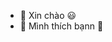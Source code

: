 - 👋 Xin chào 😃
- 👀 Mình thích bạnn 🤧

<!---
cuynu/cuynu is a ✨ special ✨ repository because its `README.md` (this file) appears on your GitHub profile.
You can click the Preview link to take a look at your changes.
--->
